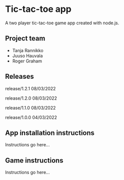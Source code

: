 # Tic-tac-toe app

A two player tic-tac-toe game app created with node.js.

## Project team

* Tanja Rannikko
* Juuso Hauvala
* Roger Graham

## Releases

release/1.2.1 08/03/2022

release/1.2.0 08/03/2022

release/1.1.0 08/03/2022
 
release/1.0.0 04/03/2022 

## App installation instructions

Instructions go here...

## Game instructions

Instructions go here...
